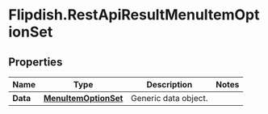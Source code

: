 # Flipdish.RestApiResultMenuItemOptionSet

## Properties
Name | Type | Description | Notes
------------ | ------------- | ------------- | -------------
**Data** | [**MenuItemOptionSet**](MenuItemOptionSet.md) | Generic data object. | 


